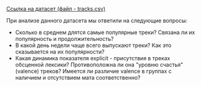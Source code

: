 [Ссылка на датасет (файл - tracks.csv)](https://www.kaggle.com/datasets/lehaknarnauli/spotify-datasets)

При анализе данного датасета мы ответили на следующие вопросы: 

- Сколько в среднем длятся самые популярные треки? Связана ли  их популярность и продолжительность?
- В какой день недели чаще всего выпускают треки? Как это сказывается на их популярности?
- Какая динамика показателя explicit - присутствия в треках обсценной лексики? Противоположна ли она "уровню счастья" (valence) треков? Имеется ли различие valence в группах с наличием и отсутствием мата соответственно?
